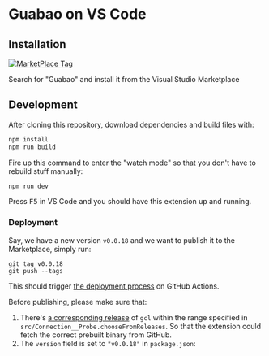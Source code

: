 # Guabao on VS Code

## Installation

[![MarketPlace Tag](https://vsmarketplacebadge.apphb.com/version/scmlab.guabao.svg)](https://marketplace.visualstudio.com/items?itemName=scmlab.guabao)

Search for "Guabao" and install it from the Visual Studio Marketplace

## Development

After cloning this repository, download dependencies and build files with:

```bash
npm install 
npm run build
```

Fire up this command to enter the "watch mode" so that you don't have to rebuild stuff manually:

```bash 
npm run dev
```

Press <kbd>F5</kbd> in VS Code and you should have this extension up and running.

### Deployment

Say, we have a new version `v0.0.18` and we want to publish it to the Marketplace, simply run:

```
git tag v0.0.18
git push --tags
```

This should trigger [the deployment process](https://github.com/scmlab/gcl-vscode/runs/2552584344?check_suite_focus=true) on GitHub Actions.

Before publishing, please make sure that:
1. There's [a corresponding release](https://github.com/scmlab/gcl/releases/tag/v0.0.18) of `gcl` within the range specified in `src/Connection__Probe.chooseFromReleases`. So that the extension could fetch the correct prebuilt binary from GitHub.
2. The `version` field is set to `"v0.0.18"` in `package.json`: 
